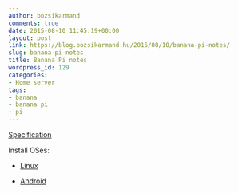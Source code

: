 ```yaml
---
author: bozsikarmand
comments: true
date: 2015-08-10 11:45:19+00:00
layout: post
link: https://blog.bozsikarmand.hu/2015/08/10/banana-pi-notes/
slug: banana-pi-notes
title: Banana Pi notes
wordpress_id: 129
categories:
- Home server
tags:
- banana
- banana pi
- pi
---
```


[Specification](http://www.bananapi.org/p/product.html)

Install OSes:



	
  * [Linux](https://blog.bozsikarmand.hu/2015/08/10/install-ubuntu-on-banana-pi/)

	
  * [Android](https://blog.bozsikarmand.hu/2015/08/10/install-android-on-banana-pi/)



